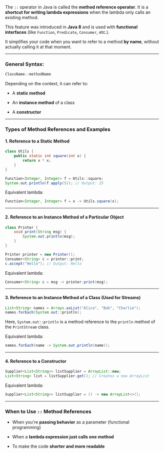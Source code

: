 The `::` operator in Java is called the **method reference operator**. It is a **shortcut for writing lambda expressions** when the lambda only calls an existing method.

This feature was introduced in **Java 8** and is used with **functional interfaces** (like `Function`, `Predicate`, `Consumer`, etc.).

It simplifies your code when you want to refer to a method **by name**, without actually calling it at that moment.

---

### General Syntax:

```java
ClassName::methodName
```

Depending on the context, it can refer to:

-   A **static method**
    
-   An **instance method** of a class
    
-   A **constructor**
    

---

### Types of Method References and Examples

#### 1\. **Reference to a Static Method**

```java
class Utils {
    public static int square(int x) {
        return x * x;
    }
}

Function<Integer, Integer> f = Utils::square;
System.out.println(f.apply(5)); // Output: 25
```

Equivalent lambda:

```java
Function<Integer, Integer> f = x -> Utils.square(x);
```

---

#### 2\. **Reference to an Instance Method of a Particular Object**

```java
class Printer {
    void print(String msg) {
        System.out.println(msg);
    }
}

Printer printer = new Printer();
Consumer<String> c = printer::print;
c.accept("Hello"); // Output: Hello
```

Equivalent lambda:

```java
Consumer<String> c = msg -> printer.print(msg);
```

---

#### 3\. **Reference to an Instance Method of a Class (Used for Streams)**

```java
List<String> names = Arrays.asList("Alice", "Bob", "Charlie");
names.forEach(System.out::println);
```

Here, `System.out::println` is a method reference to the `println` method of the `PrintStream` class.

Equivalent lambda:

```java
names.forEach(name -> System.out.println(name));
```

---

#### 4\. **Reference to a Constructor**

```java
Supplier<List<String>> listSupplier = ArrayList::new;
List<String> list = listSupplier.get(); // Creates a new ArrayList
```

Equivalent lambda:

```java
Supplier<List<String>> listSupplier = () -> new ArrayList<>();
```

---

### When to Use `::` Method References

-   When you're **passing behavior** as a parameter (functional programming)
    
-   When a **lambda expression just calls one method**
    
-   To make the code **shorter and more readable**